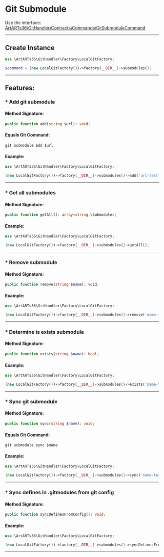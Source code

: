 # Git Submodule

Use the interface: [ArtARTs36\GitHandler\Contracts\Commands\GitSubmoduleCommand](../src/Contracts/Commands/GitSubmoduleCommand.php)

---

## Create Instance

```php
use \ArtARTs36\GitHandler\Factory\LocalGitFactory;

$command = (new LocalGitFactory())->factory(__DIR__)->submodules();
```

---

## Features:

### * Add git submodule

#### Method Signature:



```php
public function add(string $url): void;
```

#### Equals Git Command:

`git submodule add $url`

#### Example:

```php
use \ArtARTs36\GitHandler\Factory\LocalGitFactory;

(new LocalGitFactory())->factory(__DIR__)->submodules()->add('url-test');
```

---
### * Get all submodules

#### Method Signature:

```php
public function getAll(): array<string,\Submodule>;
```

#### Example:

```php
use \ArtARTs36\GitHandler\Factory\LocalGitFactory;

(new LocalGitFactory())->factory(__DIR__)->submodules()->getAll();
```

---
### * Remove submodule

#### Method Signature:

```php
public function remove(string $name): void;
```

#### Example:

```php
use \ArtARTs36\GitHandler\Factory\LocalGitFactory;

(new LocalGitFactory())->factory(__DIR__)->submodules()->remove('name-test');
```

---
### * Determine is exists submodule

#### Method Signature:

```php
public function exists(string $name): bool;
```

#### Example:

```php
use \ArtARTs36\GitHandler\Factory\LocalGitFactory;

(new LocalGitFactory())->factory(__DIR__)->submodules()->exists('name-test');
```

---
### * Sync git submodule

#### Method Signature:



```php
public function sync(string $name): void;
```

#### Equals Git Command:

`git submodule sync $name`

#### Example:

```php
use \ArtARTs36\GitHandler\Factory\LocalGitFactory;

(new LocalGitFactory())->factory(__DIR__)->submodules()->sync('name-test');
```

---
### * Sync defines in .gitmodules from git config

#### Method Signature:

```php
public function syncDefinesFromConfig(): void;
```

#### Example:

```php
use \ArtARTs36\GitHandler\Factory\LocalGitFactory;

(new LocalGitFactory())->factory(__DIR__)->submodules()->syncDefinesFromConfig();
```

---
